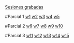 [Sesiones grabadas](https://drive.google.com/drive/folders/1Wq5tkiwAxPEglXSK5DrVwsUBaa4XeEMD?usp=sharing)


#Parcial 1
[w1](https://docs.google.com/presentation/d/1IjqrA9-IHooXT7hy9bbfQ3eSTmZzrPX1HtjJGTaAqm4/edit?usp=sharing)
[w2](https://docs.google.com/presentation/d/1lzRG0q9kujy8ZyLNcoT2sLq0ZJVQOBeEsfiF74PLCDI/edit?usp=sharing)
[w3](https://docs.google.com/presentation/d/1fuX_PHsM6f2tSqViraKl1j59EKekr4uIwwiIiYOAiQs/edit?usp=sharing)
[w4](https://docs.google.com/presentation/d/1nTyLMF8LmI149pxiooUs-OOBczv5GWqYT5qNT5Q5F8Y/edit?usp=sharing)
[w5](https://docs.google.com/presentation/d/1Wz0uosTGCx55pud2KuQUggcF666y8_SLO-F79LC6hDY/edit?usp=sharing)

#Parcial 2
[w6]()
[w7]()
[w8]()
[w9]()
[w10]()

#Parcial 3
[w11]()
[w12]()
[w13]()
[w14]()
[w15]()
